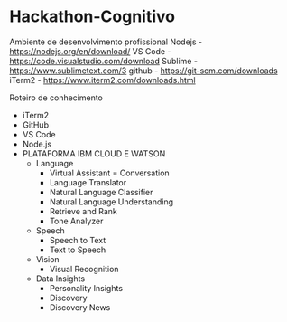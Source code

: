 # Hackathon-Cognitivo

Ambiente de desenvolvimento profissional
    Nodejs  - https://nodejs.org/en/download/
    VS Code - https://code.visualstudio.com/download
    Sublime - https://www.sublimetext.com/3
    github  - https://git-scm.com/downloads
    iTerm2 - https://www.iterm2.com/downloads.html

Roteiro de conhecimento
* iTerm2
* GitHub
* VS Code
* Node.js
* PLATAFORMA IBM CLOUD E WATSON
    * Language
        * Virtual Assistant = Conversation
        * Language Translator
        * Natural Language Classifier
        * Natural Language Understanding
        * Retrieve and Rank
        * Tone Analyzer
    * Speech
        * Speech to Text
        * Text to Speech
    * Vision
        * Visual Recognition
    * Data Insights
        * Personality Insights
        * Discovery
        * Discovery News